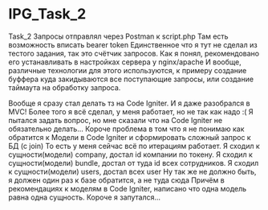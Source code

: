 # IPG_Task_2
Task_2
Запросы отправлял через Postman к script.php
Там есть возможность вписать bearer token
Единственное что я тут не сделал из тестого задания, так это счётчик запросов. 
Как я понял, рекомендовано его устанавливать в настройках сервера у nginx/apache
И вообще, различные технологии для этого используются, к примеру создание буффера куда закидываются все поступающие запросы, или создание таймаута на обработку запроса.

Вообще я сразу стал делать тз на Code Igniter. И я даже разобрался в MVС!
Более того я всё сделал, у меня работает, но не так как надо :(
Я пытался задать вопрос, но мне сказали что на Code Igniter не обязательно делать... 
Короче проблема в том что я не понимаю как обратится к Модели в Code Igniter и сформировать сложный запрос к БД (с join)
То есть у меня сейчас всё по итерациям работает. 
Я сходил к сущности(модели) company, достал id компании по токену.
Я сходил к сущности(модели) bundle, достал от туда id всех сотрудников.
Я сходил к сущности(модели) users, достал всех user
Ну так же не должно быть, я должен один раз к базе обратится, а не туда сюда
Причём в рекомендациях к моделям в Code Igniter, написано что одна модель равна одна сущность. 
Короче я запутался...
